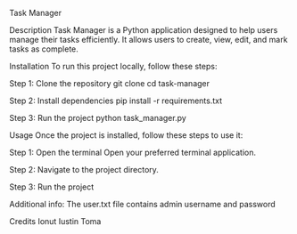   Task Manager

Description
  Task Manager is a Python application designed to help users manage their tasks efficiently. It allows users to create, view, edit, and mark tasks as complete.

Installation
  To run this project locally, follow these steps:

Step 1: Clone the repository
  git clone <repository-url>
  cd task-manager

Step 2: Install dependencies
  pip install -r requirements.txt

Step 3: Run the project
  python task_manager.py

Usage
  Once the project is installed, follow these steps to use it:

  Step 1: Open the terminal
  Open your preferred terminal application.
  
  Step 2: Navigate to the project directory.
  
  Step 3: Run the project

Additional info:
  The user.txt file contains admin username and password

Credits
  Ionut Iustin Toma
